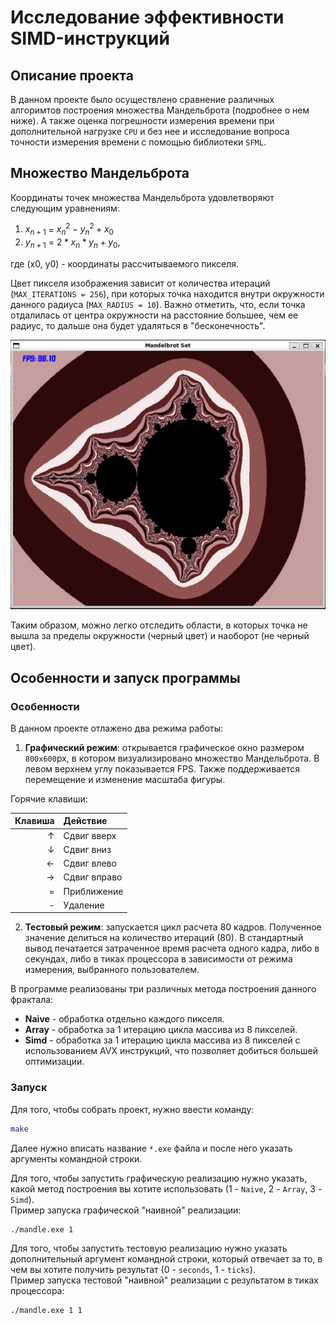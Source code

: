 # Исследование эффективности SIMD-инструкций
## Описание проекта
В данном проекте было осуществлено сравнение различных алгоримтов построения множества Мандельброта (подробнее о нем ниже). А также оценка погрешности измерения времени при дополнительной нагрузке `CPU` и без нее и исследование вопроса точности измерения времени с помощью библиотеки `SFML`.
## Множество Мандельброта
Координаты точек множества Мандельброта удовлетворяют следующим уравнениям:
1) $x_{n+1}$ = $x_n^2 - y_n^2 + x_0$
2) $y_{n+1}$ = $2 * x_n * y_n + y_0$,

где (x0, y0) - координаты рассчитываемого пикселя.  

Цвет пикселя изображения зависит от количества итераций (`MAX_ITERATIONS = 256`), при которых точка находится внутри окружности данного радиуса (`MAX_RADIUS = 10`). Важно отметить, что, если точка отдалилась от центра окружности на расстояние большее, чем ее радиус, то дальше она будет удаляться в "бесконечность".

![Окно](pict/pict1.jpg)  

Таким образом, можно легко отследить области, в которых точка не вышла за пределы окружности (черный цвет) и наоборот (не черный цвет).

## Особенности и запуск программы
### Особенности
В данном проекте отлажено два режима работы:
1) **Графический режим**: открывается графическое окно размером `800x600`px, в котором визуализировано множество Мандельброта. В левом верхнем углу показывается FPS. Также поддерживается перемещение и изменение масштаба фигуры.
 
Горячие клавиши:
  
|   Клавиша   |   Действие    |
|------------:|:--------------|
| ↑           | Сдвиг вверх   |
| ↓           | Сдвиг вниз    |
| ←           | Сдвиг влево   |
| →           | Сдвиг вправо  |
| =           | Приближение   |
| -           |  Удаление     |  

2) **Тестовый режим**: запускается цикл расчета 80 кадров. Полученное значение делиться на количество итераций (80). В стандартный вывод печатается затраченное время расчета одного кадра, либо в секундах, либо в тиках процессора
в зависимости от режима измерения, выбранного пользователем.

В программе реализованы три различных метода построения данного фрактала:
  - **Naive** - обработка отдельно каждого пикселя.
  - **Array** - обработка за 1 итерацию цикла массива из 8 пикселей.
  - **Simd**  - обработка за 1 итерацию цикла массива из 8 пикселей c использованием AVX инструкций, что позволяет добиться большей оптимизации.

### Запуск
Для того, чтобы собрать проект, нужно ввести команду:
```bash
make
```

Далее нужно вписать название `*.exe` файла и после него указать аргументы командной строки.  

Для того, чтобы запустить графическую реализацию нужно указать, какой метод построения вы хотите использовать (1 - `Naive`, 2 - `Array`, 3 - `Simd`).  
Пример запуска графической "наивной" реализации:
```bash
./mandle.exe 1
```

Для того, чтобы запустить тестовую реализацию нужно указать дополнительный аргумент командной строки, который отвечает за то, в чем вы хотите получить результат (0 - `seconds`, 1 - `ticks`).  
Пример запуска тестовой "наивной" реализации с результатом в тиках процессора:
```bash
./mandle.exe 1 1
```

